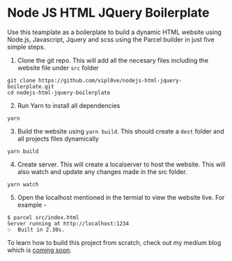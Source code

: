 # Node JS HTML JQuery Boilerplate #

Use this teamplate as a boilerplate to build a dynamic HTML website using Node.js, Javascript, Jquery and scss using the Parcel builder in just five simple steps.

1. Clone the git repo. This will add all the necesary files including the website file under `src` folder
```
git clone https://github.com/vipl0ve/nodejs-html-jquery-boilerplate.git
cd nodejs-html-jquery-boilerplate
```
2. Run Yarn to install all dependencies
```
yarn
```
3. Build the website using `yarn build`. This should create a `dest` folder and all projects files dynamically 
```
yarn build
```
4. Create server. This will create a localserver to host the website. This will also watch and update any changes made in the src folder.
```
yarn watch
```
5. Open the localhost mentioned in the termial to view the website live. For example - 
```
$ parcel src/index.html
Server running at http://localhost:1234 
✨  Built in 2.30s.
```

To learn how to build this project from scratch, check out my medium blog which is [coming soon](https://medium.com/@vipl0ve).
